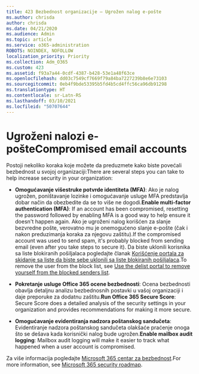 ```yaml
---
title: 423 Bezbednost organizacije – Ugrožen nalog e-pošte
ms.author: chrisda
author: chrisda
ms.date: 04/21/2020
ms.audience: Admin
ms.topic: article
ms.service: o365-administration
ROBOTS: NOINDEX, NOFOLLOW
localization_priority: Priority
ms.collection: Adm_O365
ms.custom: 423
ms.assetid: f93a7a44-0cdf-4387-b428-53e1a48f63ce
ms.openlocfilehash: dd03c7549cf7669f79a84ba7227239b8e6e73103
ms.sourcegitcommit: 0eb4f9bde53395b5fd4b5cd4ffc56ca96db91298
ms.translationtype: HT
ms.contentlocale: sr-Latn-RS
ms.lasthandoff: 03/10/2021
ms.locfileid: "50707644"
---
```

# <a name="compromised-email-accounts"></a><span data-ttu-id="ee082-102">Ugroženi nalozi e-pošte</span><span class="sxs-lookup"><span data-stu-id="ee082-102">Compromised email accounts</span></span>

<span data-ttu-id="ee082-103">Postoji nekoliko koraka koje možete da preduzmete kako biste povećali bezbednost u svojoj organizaciji:</span><span class="sxs-lookup"><span data-stu-id="ee082-103">There are several steps you can take to help increase security in your organization:</span></span>

- <span data-ttu-id="ee082-104">**Omogućavanje višestruke potvrde identiteta (MFA)**: Ako je nalog ugrožen, poništavanje lozinke i omogućavanje usluge MFA predstavlja dobar način da obezbedite da se to više ne dogodi.</span><span class="sxs-lookup"><span data-stu-id="ee082-104">**Enable multi-factor authentication (MFA)**: If an account has been compromised, resetting the password followed by enabling MFA is a good way to help ensure it doesn't happen again.</span></span> <span data-ttu-id="ee082-105">Ako je ugroženi nalog korišćen za slanje bezvredne pošte, verovatno mu je onemogućeno slanje e-pošte (čak i nakon preduzimanja koraka za njegovu zaštitu).</span><span class="sxs-lookup"><span data-stu-id="ee082-105">If the compromised account was used to send spam, it's probably blocked from sending email (even after you take steps to secure it).</span></span> <span data-ttu-id="ee082-106">Da biste uklonili korisnika sa liste blokiranih pošiljalaca pogledajte članak [Korišćenje portala za skidanje sa liste da biste sebe uklonili sa liste blokiranih pošiljalaca](https://docs.microsoft.com/microsoft-365/security/office-365-security/use-the-delist-portal-to-remove-yourself-from-the-office-365-blocked-senders-lis).</span><span class="sxs-lookup"><span data-stu-id="ee082-106">To remove the user from the block list, see [Use the delist portal to remove yourself from the blocked senders list](https://docs.microsoft.com/microsoft-365/security/office-365-security/use-the-delist-portal-to-remove-yourself-from-the-office-365-blocked-senders-lis).</span></span>

- <span data-ttu-id="ee082-107">**Pokretanje usluge Office 365 ocene bezbednosti**: Ocena bezbednosti obavlja detaljnu analizu bezbednosnih postavki u vašoj organizaciji i daje preporuke za dodatnu zaštitu.</span><span class="sxs-lookup"><span data-stu-id="ee082-107">**Run Office 365 Secure Score**: Secure Score does a detailed analysis of the security settings in your organization and provides recommendations for making it more secure.</span></span>

- <span data-ttu-id="ee082-108">**Omogućavanje evidentiranja nadzora poštanskog sandučeta**: Evidentiranje nadzora poštanskog sandučeta olakšaće praćenje onoga što se dešava kada korisnički nalog bude ugrožen.</span><span class="sxs-lookup"><span data-stu-id="ee082-108">**Enable mailbox audit logging**: Mailbox audit logging will make it easier to track what happened when a user account is compromised.</span></span>

<span data-ttu-id="ee082-109">Za više informacija pogledajte [Microsoft 365 centar za bezbednost](https://docs.microsoft.com/microsoft-365/security/office-365-security/security-roadmap).</span><span class="sxs-lookup"><span data-stu-id="ee082-109">For more information, see [Microsoft 365 security roadmap](https://docs.microsoft.com/microsoft-365/security/office-365-security/security-roadmap).</span></span>
